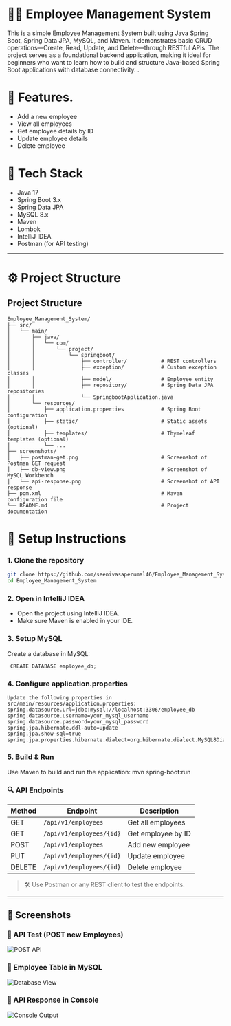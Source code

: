 # 🧑‍💼 Employee Management System

This is a simple Employee Management System built using Java Spring Boot, Spring Data JPA, MySQL, and Maven. It demonstrates basic CRUD operations—Create, Read, Update, and Delete—through RESTful APIs. The project serves as a foundational backend application, making it ideal for beginners who want to learn how to build and structure Java-based Spring Boot applications with database connectivity.
.

# 🚀 Features.

- Add a new employee
- View all employees
- Get employee details by ID
- Update employee details
- Delete employee

# 🧱 Tech Stack

- Java 17
- Spring Boot 3.x
- Spring Data JPA
- MySQL 8.x
- Maven
- Lombok
- IntelliJ IDEA
- Postman (for API testing)

---

# ⚙️ Project Structure

## Project Structure

```
Employee_Management_System/
├── src/
│   └── main/
│       ├── java/
│       │   └── com/
│       │       └── project/
│       │           └── springboot/
│       │               ├── controller/           # REST controllers
│       │               ├── exception/            # Custom exception classes
│       │               ├── model/                # Employee entity
│       │               ├── repository/           # Spring Data JPA repositories
│       │               └── SpringbootApplication.java
│       └── resources/
│           ├── application.properties            # Spring Boot configuration
│           ├── static/                           # Static assets (optional)
│           ├── templates/                        # Thymeleaf templates (optional)
│           └── ...
├── screenshots/
│   ├── postman-get.png                           # Screenshot of Postman GET request
│   ├── db-view.png                               # Screenshot of MySQL Workbench
│   └── api-response.png                          # Screenshot of API response
├── pom.xml                                       # Maven configuration file
└── README.md                                     # Project documentation

``` 
# 🔧 Setup Instructions

### 1. Clone the repository
```bash
git clone https://github.com/seenivasaperumal46/Employee_Management_System.git
cd Employee_Management_System
``` 

### 2. Open in IntelliJ IDEA
 - Open the project using IntelliJ IDEA.
 - Make sure Maven is enabled in your IDE.

### 3. Setup MySQL
Create a database in MySQL:

``` CREATE DATABASE employee_db;``` 

### 4. Configure application.properties
``` 
Update the following properties in src/main/resources/application.properties:
spring.datasource.url=jdbc:mysql://localhost:3306/employee_db
spring.datasource.username=your_mysql_username
spring.datasource.password=your_mysql_password
spring.jpa.hibernate.ddl-auto=update
spring.jpa.show-sql=true
spring.jpa.properties.hibernate.dialect=org.hibernate.dialect.MySQL8Dialect
``` 

### 5. Build & Run
Use Maven to build and run the application:
mvn spring-boot:run

### 🔍 API Endpoints

| Method | Endpoint                    | Description          |
|--------|-----------------------------|----------------------|
| GET    | `/api/v1/employees`         | Get all employees    |
| GET    | `/api/v1/employees/{id}`    | Get employee by ID   |
| POST   | `/api/v1/employees`         | Add new employee     |
| PUT    | `/api/v1/employees/{id}`    | Update employee      |
| DELETE | `/api/v1/employees/{id}`    | Delete employee      |

> 🛠️ Use Postman or any REST client to test the endpoints.

---

## 📸 Screenshots

### 🔹 API Test (POST new Employees)
![POST API](https://github.com/seenivasaperumal46/Employee_Management_System/blob/ef627320120df2a12f18cbb77c636a77cdaff40b/postman%20output.png.png)

### 🔹 Employee Table in MySQL
![Database View](https://github.com/seenivasaperumal46/Employee_Management_System/blob/ef627320120df2a12f18cbb77c636a77cdaff40b/Mysql%20output.png.png)

### 🔹 API Response in Console
![Console Output](https://github.com/seenivasaperumal46/Employee_Management_System/blob/ef627320120df2a12f18cbb77c636a77cdaff40b/console%20output.png.png)

